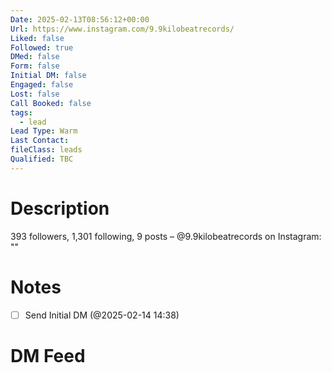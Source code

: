 ```yaml
---
Date: 2025-02-13T08:56:12+00:00
Url: https://www.instagram.com/9.9kilobeatrecords/
Liked: false
Followed: true
DMed: false
Form: false
Initial DM: false
Engaged: false
Lost: false
Call Booked: false
tags:
  - lead
Lead Type: Warm
Last Contact: 
fileClass: leads
Qualified: TBC
---
```

# Description
393 followers, 1,301 following, 9 posts – @9.9kilobeatrecords on Instagram: ""
# Notes
- [ ] Send Initial DM (@2025-02-14 14:38)
# DM Feed